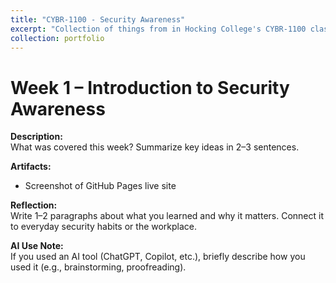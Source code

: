 ```yaml
---
title: "CYBR-1100 - Security Awareness"
excerpt: "Collection of things from in Hocking College's CYBR-1100 class" # <br/><img src='/images/500x300.png'>"
collection: portfolio
---
```


# Week 1 – Introduction to Security Awareness
 
**Description:**  
What was covered this week? Summarize key ideas in 2–3 sentences.  
 
**Artifacts:**  
- Screenshot of GitHub Pages live site  
 
**Reflection:**  
Write 1–2 paragraphs about what you learned and why it matters. Connect it to everyday security habits or the workplace.  
 
**AI Use Note:**  
If you used an AI tool (ChatGPT, Copilot, etc.), briefly describe how you used it (e.g., brainstorming, proofreading).
